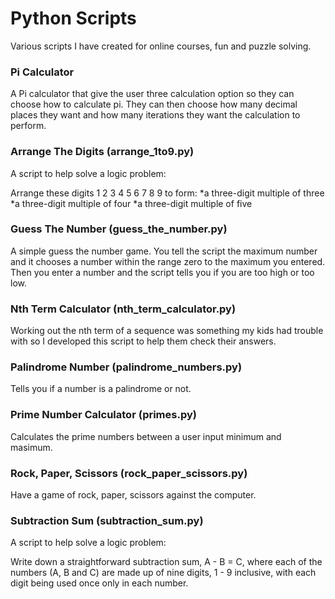 # Python Scripts
Various scripts I have created for online courses, fun and puzzle solving.



### Pi Calculator

A Pi calculator that give the user three calculation option so they can choose how to calculate pi. They can then choose how many decimal places they want and how many iterations they want the calculation to perform.



### Arrange The Digits (arrange_1to9.py)
A script to help solve a logic problem:

Arrange these digits 1 2 3 4 5 6 7 8 9 to form:
*a three-digit multiple of three
*a three-digit multiple of four
*a three-digit multiple of five



### Guess The Number (guess_the_number.py)
A simple guess the number game. You tell the script the maximum number and it chooses a number within the range zero to the maximum you entered. Then you enter a number and the script tells you if you are too high or too low.



### Nth Term Calculator (nth_term_calculator.py)
Working out the nth term of a sequence was something my kids had trouble with so I developed this script to help them check their answers.



### Palindrome Number (palindrome_numbers.py)
Tells you if a number is a palindrome or not.



### Prime Number Calculator (primes.py)
Calculates the prime numbers between a user input minimum and masimum.



### Rock, Paper, Scissors (rock_paper_scissors.py)
Have a game of rock, paper, scissors against the computer.



### Subtraction Sum (subtraction_sum.py)
A script to help solve a logic problem:

Write down a straightforward subtraction sum, A - B = C, where each of the numbers (A, B and C) are made up of nine digits, 1 - 9 inclusive, with each digit being used once only in each number.
